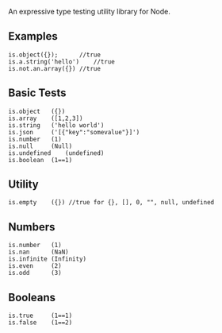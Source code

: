 An expressive type testing utility library for Node.

## Examples
    is.object({}); 		//true
    is.a.string('hello')	//true
    is.not.an.array({})	//true

## Basic Tests
    is.object	({})
    is.array	([1,2,3])
    is.string	('hello world')
    is.json     ('[{"key":"somevalue"}]')
    is.number	(1)
    is.null		(Null)
    is.undefined	(undefined)
    is.boolean	(1==1)

## Utility
    is.empty	({}) //true for {}, [], 0, "", null, undefined

## Numbers
    is.number	(1)
    is.nan		(NaN)
    is.infinite	(Infinity)
    is.even		(2)
    is.odd		(3)

## Booleans
    is.true		(1==1)
    is.false	(1==2)

